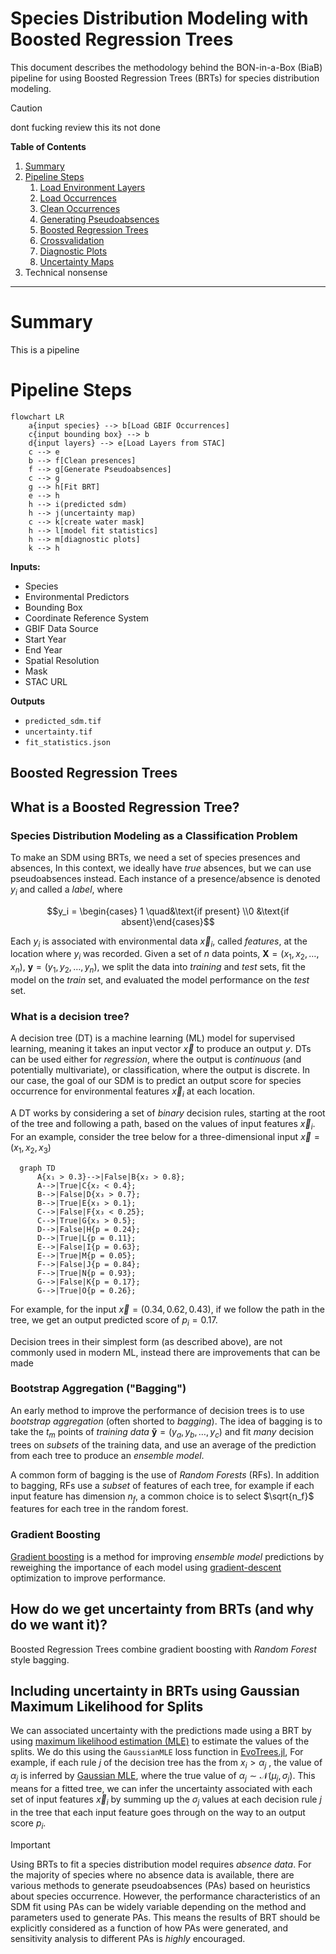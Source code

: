# Species Distribution Modeling with Boosted Regression Trees 

This document describes the methodology behind the BON-in-a-Box (BiaB) pipeline for using Boosted Regression Trees (BRTs) for species distribution modeling.

> [!CAUTION]
> dont fucking review this its not done 

**Table of Contents**
1. [Summary](#summary)
2. [Pipeline Steps](#pipeline-steps)
    1. [Load Environment Layers]()
    2. [Load Occurrences]()
    3. [Clean Occurrences]()
    4. [Generating Pseudoabsences](#third-example)
    5. [Boosted Regression Trees](#third-example)
    6. [Crossvalidation](#fourth-examplehttpwwwfourthexamplecom)
    7. [Diagnostic Plots](#foo)
    8. [Uncertainty Maps](#uncert)
3. Technical nonsense

---

# Summary

This is a pipeline 

# Pipeline Steps

```mermaid
flowchart LR
    a{input species} --> b[Load GBIF Occurrences]
    c{input bounding box} --> b
    d{input layers} --> e[Load Layers from STAC]
    c --> e
    b --> f[Clean presences]
    f --> g[Generate Pseudoabsences]
    c --> g
    g --> h[Fit BRT]
    e --> h
    h --> i(predicted sdm)
    h --> j(uncertainty map)
    c --> k[create water mask]
    h --> l[model fit statistics]
    h --> m[diagnostic plots]
    k --> h
```

**Inputs:**
- Species
- Environmental Predictors
- Bounding Box
- Coordinate Reference System
- GBIF Data Source
- Start Year
- End Year
- Spatial Resolution
- Mask
- STAC URL

**Outputs**
- `predicted_sdm.tif`
- `uncertainty.tif`
- `fit_statistics.json`

## Boosted Regression Trees


## What is a Boosted Regression Tree?

### Species Distribution Modeling as a Classification Problem

To make an SDM using BRTs, we need a set of species presences and absences, In this context, we ideally have _true_ absences, but we can use pseudoabsences instead. Each instance of a presence/absence is denoted $y_i$ and called a _label_, where

$$y_i = \begin{cases} 1 \quad&\text{if present} \\0 &\text{if absent}\end{cases}$$

Each $y_i$ is associated with environmental data $\vec{x}_i$, called _features_, at the location where $y_i$ was recorded. Given a set of $n$ data points, $\mathbf{X} = (x_1, x_2, \dots, x_n)$, $\mathbf{y} =(y_1, y_2, \dots, y_n)$, we split the data into _training_ and _test_ sets, fit the model on the _train_ set, and evaluated the model performance on the _test_ set.

### What is a decision tree?

A decision tree (DT) is a machine learning (ML) model for supervised learning, meaning it takes an input vector $\vec{x}$ to produce an output $y$. DTs can be used either for _regression_, where the output is _continuous_ (and potentially multivariate), or classification, where the output is discrete. In our case, the goal of our SDM is to predict an output score for species occurrence for environmental features $\vec{x}_i$ at each location. 

A DT works by considering a set of _binary_ decision rules, starting at the root
of the tree and following a path, based on the values of input features
$\vec{x}_i$. For an example, consider the tree below for a three-dimensional
input $\vec{x} = (x_1, x_2, x_3)$ 

```mermaid
  graph TD
      A{x₁ > 0.3}-->|False|B{x₂ > 0.8};
      A-->|True|C{x₂ < 0.4};
      B-->|False|D{x₃ > 0.7};
      B-->|True|E{x₃ > 0.1};
      C-->|False|F{x₃ < 0.25};
      C-->|True|G{x₃ > 0.5};
      D-->|False|H{p = 0.24};
      D-->|True|L{p = 0.11};
      E-->|False|I{p = 0.63};
      E-->|True|M{p = 0.05};
      F-->|False|J{p = 0.84};
      F-->|True|N{p = 0.93};
      G-->|False|K{p = 0.17};
      G-->|True|O{p = 0.26};
```

For example, for the input $\vec{x} = (0.34, 0.62, 0.43)$, if we follow the path in the tree, we get an output predicted score of $p_i = 0.17$. 

Decision trees in their simplest form (as described above), are not commonly used in modern ML, instead there are improvements that can be made 

### Bootstrap Aggregation ("Bagging")

An early method to improve the performance of decision trees is to use _bootstrap aggregation_ (often shorted to _bagging_). The idea of bagging is to take the $t_m$ points of _training data_ $\mathbf{\tilde{y}} = (y_{a}, y_{b}, \dots, y_{c})$ and fit _many_ decision trees on _subsets_ of the training data, and use an average of the prediction from each tree to produce an _ensemble model_.

A common form of bagging is the use of _Random Forests_ (RFs). In addition to
bagging, RFs use a _subset_ of features of each tree, for example if each input
feature has dimension $n_f$, a common choice is to select $\sqrt{n_f}$  features
for each tree in the random forest. 

### Gradient Boosting 

[Gradient boosting](https://en.wikipedia.org/wiki/Gradient_boosting) is a method for improving _ensemble model_ predictions by reweighing the importance of each model using [gradient-descent](https://en.wikipedia.org/wiki/Stochastic_gradient_descent) optimization to improve performance.


## How do we get uncertainty from BRTs (and why do we want it)?

Boosted Regression Trees combine gradient boosting with _Random Forest_ style bagging.  

## Including uncertainty in BRTs using Gaussian Maximum Likelihood for Splits

We can associated uncertainty with the predictions made using a BRT by using [maximum likelihood estimation (MLE)](https://en.wikipedia.org/wiki/Maximum_likelihood_estimation) to estimate the values of the splits. We do this using the `GaussianMLE` loss function in [EvoTrees.jl](https://github.com/Evovest/EvoTrees.jl/blob/4caa1269e1a663830887e248e980dc63494dfe3e/src/loss.jl#L87 ),  For example, if each rule $j$ of the decision tree has the from $x_i > \alpha_j$ , the value of $\alpha_j$ is inferred by [Gaussian MLE](http://jrmeyer.github.io/machinelearning/2017/08/18/mle.html), where the true value of $\alpha_j \sim \mathcal{N}(\mu_j, \sigma_j)$. This means for a fitted tree, we can infer the uncertainty associated with each set of input features $\vec{x}_i$  by summing up the $\sigma_j$ values at each decision rule $j$ in the tree that each input feature goes through on the way to an output score $p_i$.





> [!IMPORTANT]  
> Using BRTs to fit a species distribution model requires _absence data_. For the majority of species where no absence data is available, there are various methods to generate pseudoabsences (PAs) based on heuristics about species occurrence. However, the performance characteristics of an SDM fit using PAs can be widely variable depending on the method and parameters used to generate PAs. This means the results of BRT should be explicitly considered as a function of how PAs were generated, and sensitivity analysis to different PAs is _highly_ encouraged. 

